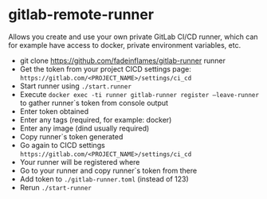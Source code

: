 # gitlab-remote-runner

Allows you create and use your own private GitLab CI/CD runner, which can for example have access to docker, private environment variables, etc.

  * git clone https://github.com/fadeinflames/gitlab-runner runner
  * Get the token from your project CICD settings page: `https://gitlab.com/<PROJECT_NAME>/settings/ci_cd`
  * Start runner using `./start.runner`
  * Execute `docker exec -ti runner gitlab-runner register –leave-runner` to gather runner`s token from console output
  * Enter token obtained
  * Enter any tags (required, for example: docker)
  * Enter any image (dind usually required)
  * Copy runner`s token generated
  * Go again to CICD settings `https://gitlab.com/<PROJECT_NAME>/settings/ci_cd`
  * Your runner will be registered where
  * Go to your runner and copy runner`s token from there
  * Add token to `./gitlab-runner.toml` (instead of 123)
  * Rerun `./start-runner`
